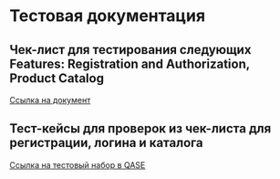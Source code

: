 # Тестовая документация

## Чек-лист для тестирования следующих Features: Registration and Authorization, Product Catalog

[Ссылка на документ](https://docs.google.com/spreadsheets/d/1nlPsPXHYFsJmJRkfS-eTvbA28k1vSVRs2-ho2yV8iHs/edit?gid=0#gid=0)


## Тест-кейсы для проверок из чек-листа для регистрации, логина и каталога

[Ссылка на тестовый набор в QASE](https://app.qase.io/project/G10?author=333&previewMode=side&suite=67&tab=)
